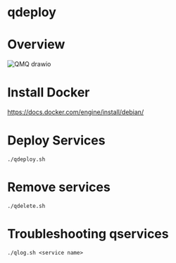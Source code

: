 # qdeploy

# Overview

![QMQ drawio](https://github.com/rqure/qdeploy/assets/64617806/64382194-f334-4643-b4d8-cb542d54d7ed)

# Install Docker

https://docs.docker.com/engine/install/debian/

# Deploy Services

```
./qdeploy.sh
```

# Remove services

```
./qdelete.sh
```

# Troubleshooting qservices

```
./qlog.sh <service name>
```
